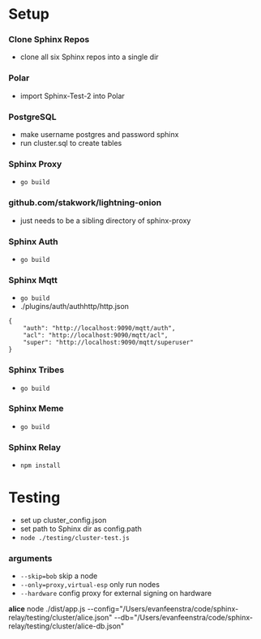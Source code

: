 # Setup

### Clone Sphinx Repos

- clone all six Sphinx repos into a single dir

### Polar

- import Sphinx-Test-2 into Polar

### PostgreSQL

- make username postgres and password sphinx
- run cluster.sql to create tables

### Sphinx Proxy

- `go build`

### github.com/stakwork/lightning-onion

- just needs to be a sibling directory of sphinx-proxy

### Sphinx Auth

- `go build`

### Sphinx Mqtt

- `go build`
- ./plugins/auth/authhttp/http.json

```
{
    "auth": "http://localhost:9090/mqtt/auth",
    "acl": "http://localhost:9090/mqtt/acl",
    "super": "http://localhost:9090/mqtt/superuser"
}
```

### Sphinx Tribes

- `go build`

### Sphinx Meme

- `go build`

### Sphinx Relay

- `npm install`

# Testing

- set up cluster_config.json
- set path to Sphinx dir as config.path
- `node ./testing/cluster-test.js`

### arguments

- `--skip=bob` skip a node
- `--only=proxy,virtual-esp` only run nodes
- `--hardware` config proxy for external signing on hardware



**alice**
node ./dist/app.js --config="/Users/evanfeenstra/code/sphinx-relay/testing/cluster/alice.json" --db="/Users/evanfeenstra/code/sphinx-relay/testing/cluster/alice-db.json"
